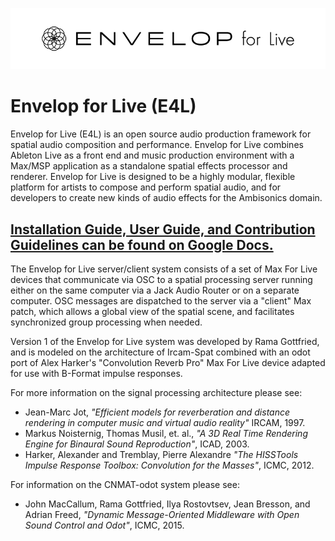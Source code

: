 ![Logo](media/201610_E4L_logo.png)

# Envelop for Live (E4L)
Envelop for Live (E4L) is an open source audio production framework for spatial audio composition and performance. Envelop for Live combines Ableton Live as a front end and music production environment with a Max/MSP application as a standalone spatial effects processor and renderer. Envelop for Live is designed to be a highly modular, flexible platform for artists to compose and perform spatial audio, and for developers to create new kinds of audio effects for the Ambisonics domain.

## [Installation Guide, User Guide, and Contribution Guidelines can be found on Google Docs.](https://docs.google.com/document/d/1ayA9XAvvTq-W-Vpnzzqoxb9GY6YF2v4YHmnIoRy81vY)

The Envelop for Live server/client system consists of a set of Max For Live devices that communicate via OSC to a spatial processing server running either on the same computer via a Jack Audio Router or on a separate computer. OSC messages are dispatched to the server via a "client" Max patch, which allows a global view of the spatial scene, and facilitates synchronized group processing when needed.

Version 1 of the Envelop for Live system was developed by Rama Gottfried, and is modeled on the architecture of Ircam-Spat combined with an odot port of Alex Harker's "Convolution Reverb Pro" Max For Live device adapted for use with B-Format impulse responses.

For more information on the signal processing architecture please see:
* Jean-Marc Jot, *"Efficient models for reverberation and distance rendering in computer music and virtual audio reality"* IRCAM, 1997.
* Markus Noisternig, Thomas Musil, et. al., *"A 3D Real Time Rendering Engine for Binaural Sound Reproduction"*, ICAD, 2003.
* Harker, Alexander and Tremblay, Pierre Alexandre *"The HISSTools Impulse Response Toolbox: Convolution for the Masses"*, ICMC, 2012.

For information on the CNMAT-odot system please see:
* John MacCallum, Rama Gottfried, Ilya Rostovtsev, Jean Bresson, and Adrian Freed, *"Dynamic Message-Oriented Middleware with Open Sound Control and Odot"*, ICMC, 2015.
